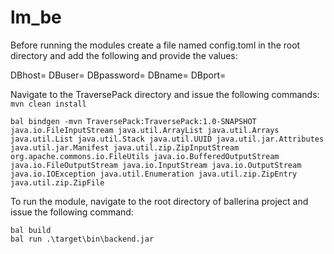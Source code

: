 # lm_be

Before running the modules create a file named config.toml in the root directory and add the following and provide the values:

DBhost= 
DBuser= 
DBpassword= 
DBname= 
DBport=


Navigate to the TraversePack directory and issue the following commands:  
`mvn clean install` 

`bal bindgen -mvn TraversePack:TraversePack:1.0-SNAPSHOT java.io.FileInputStream java.util.ArrayList java.util.Arrays java.util.List java.util.Stack java.util.UUID java.util.jar.Attributes java.util.jar.Manifest java.util.zip.ZipInputStream org.apache.commons.io.FileUtils java.io.BufferedOutputStream java.io.FileOutputStream java.io.InputStream java.io.OutputStream java.io.IOException java.util.Enumeration java.util.zip.ZipEntry java.util.zip.ZipFile` 

To run the module, navigate to the root directory of ballerina project and issue the following command:  

`bal build`   
`bal run .\target\bin\backend.jar`